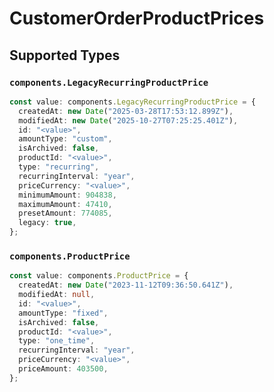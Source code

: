 # CustomerOrderProductPrices


## Supported Types

### `components.LegacyRecurringProductPrice`

```typescript
const value: components.LegacyRecurringProductPrice = {
  createdAt: new Date("2025-03-28T17:53:12.899Z"),
  modifiedAt: new Date("2025-10-27T07:25:25.401Z"),
  id: "<value>",
  amountType: "custom",
  isArchived: false,
  productId: "<value>",
  type: "recurring",
  recurringInterval: "year",
  priceCurrency: "<value>",
  minimumAmount: 904838,
  maximumAmount: 47410,
  presetAmount: 774085,
  legacy: true,
};
```

### `components.ProductPrice`

```typescript
const value: components.ProductPrice = {
  createdAt: new Date("2023-11-12T09:36:50.641Z"),
  modifiedAt: null,
  id: "<value>",
  amountType: "fixed",
  isArchived: false,
  productId: "<value>",
  type: "one_time",
  recurringInterval: "year",
  priceCurrency: "<value>",
  priceAmount: 403500,
};
```

